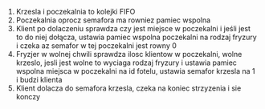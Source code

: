 1. Krzesla i poczekalnia to kolejki FIFO
1. Poczekalnia oprocz semafora ma rowniez pamiec wspolna
1. Klient po dolaczeniu sprawdza czy jest miejsce w poczekalni i jeśli jest to do niej dołącza, ustawia pamiec wspolna poczekalni na rodzaj fryzury i czeka az semafor w tej poczekalni jest rowny 0
1. Fryzjer w wolnej chwili sprawdza ilosc klientow w poczekalni, wolne krzeslo, jesli jest wolne to wyciaga rodzaj fryzury i ustawia pamiec wspolna miejsca w poczekalni na id fotelu, ustawia semafor krzesla na 1 i budzi klienta
1. Klient dolacza do semafora krzesla, czeka na koniec strzyzenia i sie konczy 
